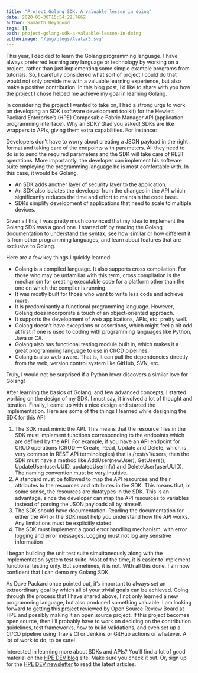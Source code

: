 ```yaml
---
title: "Project Golang SDK: A valuable lesson in doing"
date: 2020-03-30T15:54:22.766Z
author: Samarth Deyagond 
tags: []
path: project-golang-sdk-a-valuable-lesson-in-doing
authorimage: "/img/blogs/Avatar5.svg"
---
```

This year, I decided to learn the Golang programming language. I have always preferred learning any language or technology by working on a project, rather than just implementing some simple example programs from tutorials. So, I carefully considered what sort of project I could do that would not only provide me with a valuable learning experience, but also make a positive contribution. In this blog post, I’d like to share with you how the project I chose helped me achieve my goal in learning Golang.

In considering the project I wanted to take on, I had a strong urge to work on developing an SDK (software development toolkit) for the Hewlett Packard Enterprise’s (HPE) Composable Fabric Manager API (application programming interface). Why an SDK? Glad you asked! SDKs are like wrappers to APIs, giving them extra capabilities. For instance:

Developers don’t have to worry about creating a JSON payload in the right format and taking care of the endpoints with parameters. All they need to do is to send the required parameters and the SDK will take care of REST operations. More importantly, the developer can implement his software suite employing the programming language he is most comfortable with. In this case, it would be Golang.

* An SDK adds another layer of security layer to the application.
* An SDK also isolates the developer from the changes in the API which significantly reduces the time and effort to maintain the code base. 
* SDKs simplify development of applications that need to scale to multiple devices.

Given all this, I was pretty much convinced that my idea to implement the Golang SDK was a good one. I started off by reading the Golang documentation to understand the syntax, see how similar or how different it is from other programming languages, and learn about features that are exclusive to Golang. 

Here are a few key things I quickly learned:

* Golang is a compiled language. It also supports cross compilation. For those who may be unfamiliar with this term, cross compilation is the mechanism for creating executable code for a platform other than the one on which the compiler is running.
* It was mostly built for those who want to write less code and achieve more. 
* It is predominantly a functional programming language. However, Golang does incorporate a touch of an object-oriented approach.
* It supports the development of web applications, APIs, etc. pretty well.
* Golang doesn’t have exceptions or assertions, which might feel a bit odd at first if one is used to coding with programming languages like Python, Java or C#.
* Golang also has functional testing module built in, which makes it a great programming language to use in CI/CD pipelines.
* Golang is also web aware. That is, it can pull the dependencies directly from the web, version control system like GitHub, SVN, etc.

Truly, I would not be surprised if a Python lover discovers a similar love for Golang!

After learning the basics of Golang, and few advanced concepts, I started working on the design of my SDK. I must say, it involved a lot of thought and iteration. Finally, I came up with a nice design and started the implementation. Here are some of the things I learned while designing the SDK for this API:

1. The SDK must mimic the API. This means that the resource files in the SDK must implement functions corresponding to the endpoints which are defined by the API. For example, if you have an API endpoint for CRUD operations (CRUD — Create, Read, Update and Delete, which is very common in REST API terminologies) that is /rest/v1/users, then the SDK must have a method like AddUser(newUser), GetUsers(), UpdateUser(userUUID, updatedUserInfo) and DeleteUser(userUUID). The naming convention must be very intuitive.
2. A standard must be followed to map the API resources and their attributes to the resources and attributes in the SDK. This means that, in some sense, the resources are datatypes in the SDK. This is an advantage, since the developer can map the API resources to variables instead of parsing the JSON payloads all by himself.
3. The SDK should have documentation. Reading the documentation for either the API or the SDK must help you understand how the API works. Any limitations must be explicitly stated.
4. The SDK must implement a good error handling mechanism, with error logging and error messages. Logging must not log any sensitive information

I began building the unit test suite simultaneously along with the implementation system test suite. Most of the time, it is easier to implement functional testing only. But sometimes, it is not. With all this done, I am now confident that I can demo my Golang SDK.

As Dave Packard once pointed out, it’s important to always set an extraordinary goal by which all of your trivial goals can be achieved. Going through the process that I have shared above, I not only learned a new programming language, but also produced something valuable. I am looking forward to getting this project reviewed by Open Source Review Board at HPE and possibly making it an open source project. If this project becomes open source, then I’ll probably have to work on deciding on the contribution guidelines, test frameworks, how to build validations, and even set up a CI/CD pipeline using Travis CI or Jenkins or GitHub actions or whatever. A lot of work to do, to be sure!

Interested in learning more about SDKs and APIs? You’ll find a lot of good material on the [HPE DEV blog](https://developer.hpe.com/blog) site. Make sure you check it out. Or, sign up for the [HPE DEV newsletter](https://developer.hpe.com/newsletter-signup) to read the latest articles.

